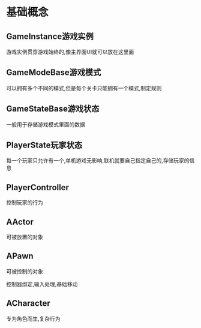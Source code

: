 # 基础概念

## GameInstance游戏实例

游戏实例贯穿游戏始终的,像主界面UI就可以放在这里面

## GameModeBase游戏模式

可以拥有多个不同的模式,但是每个关卡只能拥有一个模式,制定规则

## GameStateBase游戏状态

一般用于存储游戏模式里面的数据

## PlayerState玩家状态

每一个玩家只允许有一个,单机游戏无影响,联机就要自己指定自己的,存储玩家的信息

## PlayerController

控制玩家的行为



## AActor

可被放置的对象

## APawn

可被控制的对象

控制器绑定,输入处理,基础移动



## ACharacter

专为角色而生,复杂行为